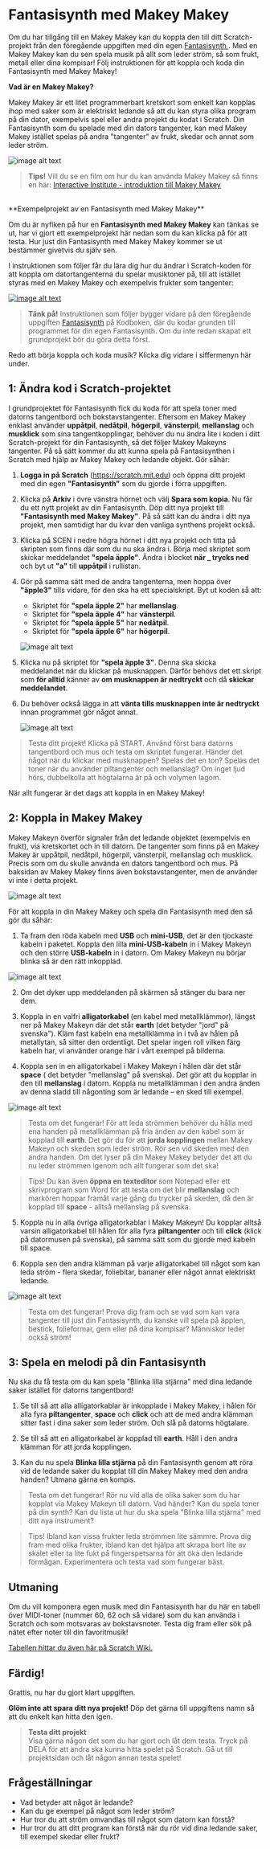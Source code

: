 # Fantasisynth med Makey Makey

Om du har tillgång till en Makey Makey kan du koppla den till ditt Scratch-projekt från den föregående uppgiften med din egen <a href="https://www.kodboken.se/start/skapa-musik/uppgifter-i-scratch/fantasisynth" target="_blank"> Fantasisynth </a>. Med en Makey Makey kan du sen spela musik på allt som leder ström, så som frukt, metall eller dina kompisar! Följ instruktionen för att koppla och koda din Fantasisynth med Makey Makey! 


**Vad är en Makey Makey?**

Makey Makey är ett litet programmerbart kretskort som enkelt kan kopplas ihop med saker som är elektriskt ledande så att du kan styra olika program på din dator, exempelvis spel eller andra projekt du kodat i Scratch. Din Fantasisynth som du spelade med din dators tangenter, kan med Makey Makey istället spelas på andra "tangenter" av frukt, skedar och annat som leder ström. 

![image alt text](image_2.png) 

>**Tips!** Vill du se en film om hur du kan använda Makey Makey så finns en här: <a href="https://www.youtube.com/watch?v=ICd7HzurorM&feature=youtu.be&list=PLD0HD_3AJljWqSuZ31DeGi2Iv7Yzp0NRp" target="_blank">  Interactive Institute - introduktion till Makey Makey </a>

<br>
**Exempelprojekt av en Fantasisynth med Makey Makey**

Om du är nyfiken på hur en **Fantasisynth med Makey Makey** kan tänkas se ut, har vi gjort ett exempelprojekt här nedan som du kan klicka på för att testa. Hur just din Fantasisynth med Makey Makey kommer se ut bestämmer givetvis du själv sen. 

I instruktionen som följer får du lära dig hur du ändrar i Scratch-koden för att koppla om datortangenterna du spelar musiktoner på, till att istället styras med en Makey Makey och exempelvis frukter som tangenter: <a href="https://scratch.mit.edu/projects/130726473/" target="_blank">

![image alt text](image_6.png)</a>

> **Tänk på!** Instruktionen som följer bygger vidare på den föregående uppgiften <a href="https://www.kodboken.se/start/skapa-musik/uppgifter-i-scratch/fantasisynth?chpt=0" target="_blank">Fantasisynth</a> på Kodboken, där du kodar grunden till programmet för din egen Fantasisynth. Om du inte redan skapat ett grundprojekt bör du göra detta först.

Redo att börja koppla och koda musik? Klicka dig vidare i siffermenyn här under.

## 1: Ändra kod i Scratch-projektet

I grundprojektet för Fantasisynth fick du koda för att spela toner med datorns tangentbord och bokstavstangenter. Eftersom en Makey Makey enklast använder **uppåtpil**, **nedåtpil**, **högerpil**, **vänsterpil**, **mellanslag** och **musklick** som sina tangentkopplingar, behöver du nu ändra lite i koden i ditt Scratch-projekt för din Fantasisynth, så det följer Makey Makeyns tangenter. På så sätt kommer du att kunna spela på Fantasisynthen i Scratch med hjälp av Makey Makey och ledande objekt. Gör såhär:

1. **Logga in på Scratch** (https://scratch.mit.edu) och öppna ditt projekt med din egen **"Fantasisynth"** som du gjorde i förra uppgiften. 

2. Klicka på **Arkiv** i övre vänstra hörnet och välj **Spara som kopia**. Nu får du ett nytt projekt av din Fantasisynth. Döp ditt nya projekt till **"Fantasisynth med Makey Makey"**. På så sätt kan du ändra i ditt nya projekt, men samtidigt har du kvar den vanliga synthens projekt också.

3.	Klicka på SCEN i nedre högra hörnet i ditt nya projekt och titta på skripten som finns där som du nu ska ändra i. Börja med skriptet som skickar meddelandet **"spela äpple"**. Ändra i blocket **när _ trycks ned** och byt ut **"a"** till **uppåtpil** i rullistan.

4. Gör på samma sätt med de andra tangenterna, men hoppa över **"äpple3"** tills vidare, för den ska ha ett specialskript. Byt ut koden så att:

    * Skriptet för **"spela äpple 2"** har **mellanslag**.
    * Skriptet för **"spela äpple 4"** har **vänsterpil**.
    * Skriptet för **"spela äpple 5"** har **nedåtpil**.
    * Skriptet för **"spela äpple 6"** har **högerpil**.

    ![image alt text](image_4.png)
    
5.	Klicka nu på skriptet för **"spela äpple 3"**. Denna ska skicka meddelandet när du klickar på musknappen. Därför behövs det ett skript som **för alltid** känner av **om musknappen är nedtryckt** och då **skickar meddelandet**.

6.	Du behöver också lägga in att **vänta tills musknappen inte är nedtryckt** innan programmet gör något annat.

    ![image alt text](image_7.png)

> Testa ditt projekt! Klicka på START. Använd först bara datorns tangentbord och mus och testa om skriptet fungerar. Händer det något när du klickar med musknappen? Spelas det en ton? Spelas det toner när du använder piltangenter och mellanslag? Om inget ljud hörs, dubbelkolla att högtalarna är på och volymen lagom.

När allt fungerar är det dags att koppla in en Makey Makey!

## 2: Koppla in Makey Makey
Makey Makeyn överför signaler från det ledande objektet (exempelvis en frukt), via kretskortet och in till datorn. De tangenter som finns på en Makey Makey är uppåtpil, nedåtpil, högerpil, vänsterpil, mellanslag och musklick. Precis som om du skulle använda en dators  tangentbord och mus. På baksidan av Makey Makey finns även bokstavstangenter, men de använder vi inte i detta projekt.

![image alt text](image_0.png)

För att koppla in din Makey Makey och spela din Fantasisynth med den så gör du såhär:

1.	 Ta fram den röda kabeln med **USB** och **mini-USB**, det är den tjockaste kabeln i paketet. Koppla den lilla **mini-USB-kabeln** in i Makey Makeyn och den större **USB-kabeln** in i datorn. Om Makey Makeyn nu börjar blinka så är den rätt inkopplad.

![image alt text](image_1.png)

2.	Om det dyker upp meddelanden på skärmen så stänger du bara ner dem.

3.	Koppla in en valfri **alligatorkabel** (en kabel med metallklämmor), längst ner på Makey Makeyn där det står **earth** (det betyder "jord" på svenska"). Kläm fast kabeln ena metallklämma in i två av hålen på metallytan, så sitter den ordentligt. Det spelar ingen roll vilken färg kabeln har, vi använder orange här i vårt exempel på bilderna.

4.	Koppla sen in en alligatorkabel i Makey Makeyn i hålen där det står **space** ( det betyder "mellanslag" på svenska). Det gör att du kopplar in den till **mellanslag** i datorn. Koppla nu metallklämman i den andra änden av denna sladd till någonting som är ledande – en sked till exempel.

![image alt text](image_3.png)

> Testa om det fungerar! För att leda strömmen behöver du hålla med ena handen på metallklämman på fria änden av den kabel som är kopplad till **earth**. Det gör du för att **jorda kopplingen** mellan Makey Makeyn och skeden som leder ström. Rör sen vid skeden med den andra handen. Om det lyser på din Makey Makey betyder det att du nu leder strömmen igenom och allt fungerar som det ska!

>Tips! Du kan även **öppna en texteditor** som Notepad eller ett skrivprogram som Word för att testa om det blir **mellanslag** och markören hoppar framåt varje gång du trycker på skeden, då den är kopplad till **space** - alltså mellanslag på svenska.

5.	Koppla nu in alla övriga alligatorkablar i Makey Makeyn! Du kopplar alltså varsin alligatorkabel till hålen för alla fyra **piltangenter** och till **click** (klick på datormusen på svenska), på samma sätt som du gjorde med kabeln till space.

6.	Koppla sen den andra klämman på varje alligatorkabel till något som kan leda ström - flera skedar, foliebitar, bananer eller något annat elektriskt ledande.

![image alt text](image_2.png)

> Testa om det fungerar! Prova dig fram och se vad som kan vara tangenter till just din Fantasisynth, du kanske vill spela på äpplen, bestick, folieformar, gem eller på dina kompisar? Människor leder också ström! 

## 3: Spela en melodi på din Fantasisynth
Nu ska du få testa om du kan spela "Blinka lilla stjärna" med dina ledande saker istället för datorns tangentbord!

1.	 Se till så att alla alligatorkablar är inkopplade i Makey Makey, i hålen för alla fyra **piltangenter**, **space** och **click** och att de med andra klämman sitter fast i dina saker som leder ström. Och slå på datorns högtalare.

2.	 Se till så att en alligatorkabel är kopplad till **earth**. Håll i den andra klämman för att jorda kopplingen.

3. Kan du nu spela **Blinka lilla stjärna** på din Fantasisynth genom att röra vid de ledande saker du kopplat till din Makey Makey med den andra handen? Utmana gärna en kompis.

> Testa om det fungerar! Rör nu vid alla de olika saker som du har kopplat via Makey Makeyn till datorn. Vad händer? Kan du spela toner på din synth? Kan du lista ut hur du ska spela "Blinka lilla stjärna" med ditt nya instrument?

> Tips! Ibland kan vissa frukter leda strömmen lite sämmre. Prova dig fram med olika frukter, ibland kan det hjälpa att skrapa bort lite av skalet eller ta lite fukt på fingerspetsarna för att öka den ledande förmågan. Experimentera och testa vad som fungerar bäst.

## Utmaning
Om du vill komponera egen musik med din Fantasisynth har du här en tabell över MIDI-toner (nummer 60, 62 och så vidare) som du kan använda i Scratch och som motsvaras av bokstavsnoter. Testa dig fram eller sök på nätet efter noter till din favoritmusik!



<a href="https://en.scratch-wiki.info/wiki/MIDI_Notes" target="_blank">Tabellen hittar du även här på Scratch Wiki.  </a>


## Färdig!
Grattis, nu har du gjort klart uppgiften.

**Glöm inte att spara ditt nya projekt!** Döp det gärna till uppgiftens namn så att du enkelt kan hitta den igen.

> **Testa ditt projekt**  
Visa gärna någon det som du har gjort och låt dem testa. Tryck på DELA för att andra ska kunna hitta spelet på Scratch. Gå ut till projektsidan och låt någon annan testa spelet!


## Frågeställningar

* Vad betyder att något är ledande?
* Kan du ge exempel på något som leder ström?
* Hur tror du att ström omvandlas till något som datorn kan förstå?
* Hur tror du att ditt program kan förstå när du rör vid dina ledande saker, till exempel skedar eller frukt?
